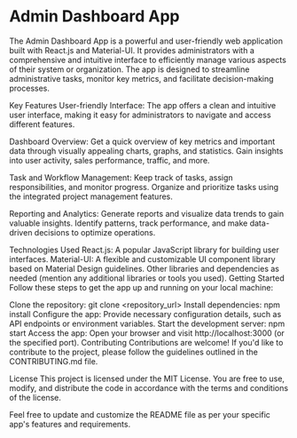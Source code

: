 <h1>Admin Dashboard App</h1>
The Admin Dashboard App is a powerful and user-friendly web application built with React.js and Material-UI. It provides administrators with a comprehensive and intuitive interface to efficiently manage various aspects of their system or organization. The app is designed to streamline administrative tasks, monitor key metrics, and facilitate decision-making processes.

Key Features
User-friendly Interface: The app offers a clean and intuitive user interface, making it easy for administrators to navigate and access different features.

Dashboard Overview: Get a quick overview of key metrics and important data through visually appealing charts, graphs, and statistics. Gain insights into user activity, sales performance, traffic, and more.

Task and Workflow Management: Keep track of tasks, assign responsibilities, and monitor progress. Organize and prioritize tasks using the integrated project management features.

Reporting and Analytics: Generate reports and visualize data trends to gain valuable insights. Identify patterns, track performance, and make data-driven decisions to optimize operations.

Technologies Used
React.js: A popular JavaScript library for building user interfaces.
Material-UI: A flexible and customizable UI component library based on Material Design guidelines.
Other libraries and dependencies as needed (mention any additional libraries or tools you used).
Getting Started
Follow these steps to get the app up and running on your local machine:

Clone the repository: git clone <repository_url>
Install dependencies: npm install
Configure the app: Provide necessary configuration details, such as API endpoints or environment variables.
Start the development server: npm start
Access the app: Open your browser and visit http://localhost:3000 (or the specified port).
Contributing
Contributions are welcome! If you'd like to contribute to the project, please follow the guidelines outlined in the CONTRIBUTING.md file.

License
This project is licensed under the MIT License. You are free to use, modify, and distribute the code in accordance with the terms and conditions of the license.

Feel free to update and customize the README file as per your specific app's features and requirements.
